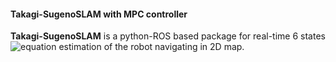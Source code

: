 #### Takagi-SugenoSLAM with MPC controller

**Takagi-SugenoSLAM** is a python-ROS based package for real-time 6 states 
![equation](https://bit.ly/3vH03DH) 
estimation of the robot navigating in 2D map. 

